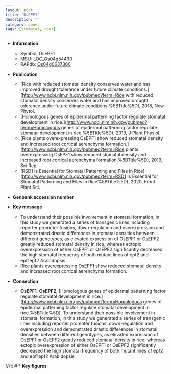 ```yaml
---
layout: post
title: "OsEPF1"
description: ""
category: genes
tags: [stomatal, root]
---
```


* **Information**  
    + Symbol: OsEPF1  
    + MSU: [LOC_Os04g54490](http://rice.uga.edu/cgi-bin/ORF_infopage.cgi?orf=LOC_Os04g54490)  
    + RAPdb: [Os04g0637300](http://rapdb.dna.affrc.go.jp/viewer/gbrowse_details/irgsp1?name=Os04g0637300)  

* **Publication**  
    + [Rice with reduced stomatal density conserves water and has improved drought tolerance under future climate conditions.](http://www.ncbi.nlm.nih.gov/pubmed?term=Rice with reduced stomatal density conserves water and has improved drought tolerance under future climate conditions.%5BTitle%5D), 2018, New Phytol.
    + [Homologous genes of epidermal patterning factor regulate stomatal development in rice.](http://www.ncbi.nlm.nih.gov/pubmed?term=Homologous genes of epidermal patterning factor regulate stomatal development in rice.%5BTitle%5D), 2019, J Plant Physiol.
    + [Rice plants overexpressing OsEPF1 show reduced stomatal density and increased root cortical aerenchyma formation.](http://www.ncbi.nlm.nih.gov/pubmed?term=Rice plants overexpressing OsEPF1 show reduced stomatal density and increased root cortical aerenchyma formation.%5BTitle%5D), 2019, Sci Rep.
    + [RSD1 Is Essential for Stomatal Patterning and Files in Rice](http://www.ncbi.nlm.nih.gov/pubmed?term=RSD1 Is Essential for Stomatal Patterning and Files in Rice%5BTitle%5D), 2020, Front Plant Sci.

* **Genbank accession number**  

* **Key message**  
    + To understand their possible involvement in stomatal formation, in this study we generated a series of transgenic lines including reporter promoter fusions, down-regulation and overexpression and demonstrated drastic differences in stomatal densities between different genotypes, as elevated expression of OsEPF1 or OsEPF2 greatly reduced stomatal density in rice, whereas ectopic overexpression of either OsEPF1 or OsEPF2 significantly decreased the high stomatal frequency of both mutant lines of epf2 and epf1epf2 Arabidopsis
    + Rice plants overexpressing OsEPF1 show reduced stomatal density and increased root cortical aerenchyma formation.

* **Connection**  
    + __OsEPF1__, __OsEPF2__, [Homologous genes of epidermal patterning factor regulate stomatal development in rice.](http://www.ncbi.nlm.nih.gov/pubmed?term=Homologous genes of epidermal patterning factor regulate stomatal development in rice.%5BTitle%5D),  To understand their possible involvement in stomatal formation, in this study we generated a series of transgenic lines including reporter promoter fusions, down-regulation and overexpression and demonstrated drastic differences in stomatal densities between different genotypes, as elevated expression of OsEPF1 or OsEPF2 greatly reduced stomatal density in rice, whereas ectopic overexpression of either OsEPF1 or OsEPF2 significantly decreased the high stomatal frequency of both mutant lines of epf2 and epf1epf2 Arabidopsis

[//]: # * **Key figures**  


